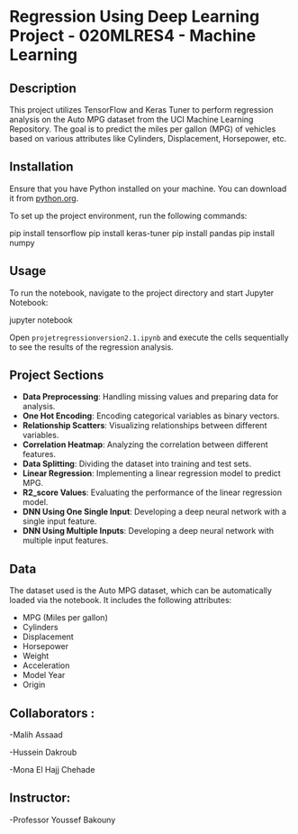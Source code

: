 # Regression Using Deep Learning Project - 020MLRES4 - Machine Learning


## Description
This project utilizes TensorFlow and Keras Tuner to perform regression analysis on the Auto MPG dataset from the UCI Machine Learning Repository. The goal is to predict the miles per gallon (MPG) of vehicles based on various attributes like Cylinders, Displacement, Horsepower, etc.

## Installation

Ensure that you have Python installed on your machine. You can download it from [python.org](https://www.python.org/downloads/).

To set up the project environment, run the following commands:


pip install tensorflow
pip install keras-tuner
pip install pandas
pip install numpy


## Usage

To run the notebook, navigate to the project directory and start Jupyter Notebook:


jupyter notebook


Open `projetregressionversion2.1.ipynb` and execute the cells sequentially to see the results of the regression analysis.

## Project Sections

- **Data Preprocessing**: Handling missing values and preparing data for analysis.
- **One Hot Encoding**: Encoding categorical variables as binary vectors.
- **Relationship Scatters**: Visualizing relationships between different variables.
- **Correlation Heatmap**: Analyzing the correlation between different features.
- **Data Splitting**: Dividing the dataset into training and test sets.
- **Linear Regression**: Implementing a linear regression model to predict MPG.
- **R2_score Values**: Evaluating the performance of the linear regression model.
- **DNN Using One Single Input**: Developing a deep neural network with a single input feature.
- **DNN Using Multiple Inputs**: Developing a deep neural network with multiple input features.

## Data

The dataset used is the Auto MPG dataset, which can be automatically loaded via the notebook. It includes the following attributes:
- MPG (Miles per gallon)
- Cylinders
- Displacement
- Horsepower
- Weight
- Acceleration
- Model Year
- Origin

## Collaborators :


-Malih Assaad

-Hussein Dakroub

-Mona El Hajj Chehade

## Instructor:


-Professor Youssef Bakouny


